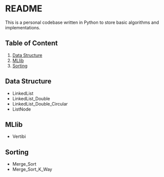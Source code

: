 # README

This is a personal codebase written in Python to store basic algorithms and implementations.


## Table of Content
1. [Data Structure](#README.md-data-structure)
1. [MLlib](#README.md-mllib)
1. [Sorting](#README.md-sorting)


## Data Structure
* LinkedList
* LinkedList_Double
* LinkedList_Double_Circular
* ListNode

## MLlib
* Vertibi

## Sorting
* Merge_Sort
* Merge_Sort_K_Way

